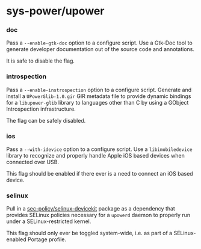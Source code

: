 # sys-power/upower

### doc
Pass a `--enable-gtk-doc` option to a configure script. Use a Gtk-Doc tool to generate developer documentation out of the source code and annotations.

It is safe to disable the flag.

### introspection
Pass a `--enable-instrospection` option to a configure script. Generate and install a `UPowerGlib-1.0.gir` GIR metadata file to provide dynamic bindings for a `libupower-glib` library to languages other than C by using a GObject Introspection infrastructure.

The flag can be safely disabled.

### ios
Pass a `--with-idevice` option to a configure script. Use a `libimobiledevice` library to recognize and properly handle Apple iOS based devices when connected over USB.

This flag should be enabled if there ever is a need to connect an iOS based device.

### selinux
Pull in a [sec-policy/selinux-devicekit](../sec-policy/selinux-devicekit.md) package as a dependency that provides SELinux policies necessary for a `upowerd` daemon to properly run under a SELinux-restricted kernel.

This flag should only ever be toggled system-wide, i.e. as part of a SELinux-enabled Portage profile.
